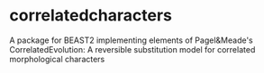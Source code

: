 # correlatedcharacters
A package for BEAST2 implementing elements of Pagel&amp;Meade's CorrelatedEvolution: A reversible substitution model for correlated morphological characters
